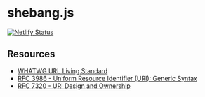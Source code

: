 # shebang.js
[![Netlify Status](https://api.netlify.com/api/v1/badges/8efcf813-403c-41c2-bfda-8844492c21b9/deploy-status)](https://app.netlify.com/sites/shebang-js/deploys)

## Resources

- [WHATWG URL Living Standard](https://url.spec.whatwg.org/)
- [RFC 3986 - Uniform Resource Identifier (URI): Generic Syntax](https://tools.ietf.org/html/rfc3986)
- [RFC 7320 - URI Design and Ownership](https://tools.ietf.org/html/rfc7320)
